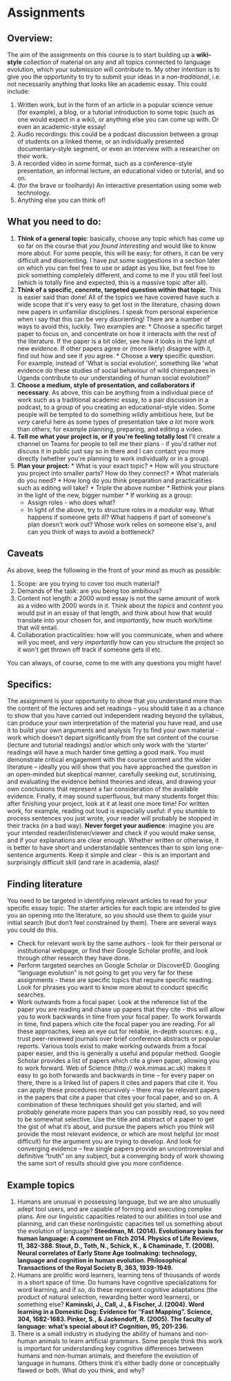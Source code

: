 # Assignments

## Overview:
The aim of the assignments on this course is to start building up a **wiki-style** collection of material on any and all topics connected to language evolution, which your submission will contribute to. My other intention is to give you the opportunity to try to submit your ideas in a *non-traditional*, i.e. not necessarily anything that looks like an academic essay. This could include:
  1. Written work, but in the form of an article in a popular science venue (for example), a blog, or a tutorial introduction to some topic (such as one would expect in a wiki), or anything else you can come up with. Or even an academic-style essay!
  2. Audio recordings: this could be a podcast discussion between a group of students on a linked theme, or an individually presented documentary-style segment, or even an interview with a researcher on their work.
  3. A recorded video in some format, such as a conference-style presentation, an informal lecture, an educational video or tutorial, and so on.
  4. (for the brave or foolhardy) An interactive presentation using some web technology.
  5. Anything else you can think of!

## What you need to do:
  1. **Think of a general topic**: basically, choose any topic which has come up so far on the course that *you found interesting* and would like to know more about. For some people, this will be easy; for others, it can be very difficult and disorienting. I have put some suggestions in a section later on which you can feel free to use or adapt as you like, but feel free to pick something completely different, and come to me if you still feel lost (which is totally fine and expected, this is a massive topic after all).
  2. **Think of a specific, concrete, targeted question within that topic**. This is easier said than done! All of the topics we have covered have such a wide scope that it's very easy to get lost in the literature, chasing down new papers in unfamiliar disciplines. I speak from personal experience when i say that this can be very disorienting! There are a number of ways to avoid this, luckily. Two examples are:
    * Choose a specific target paper to focus on, and concentrate on how it interacts with the rest of the literature. If the paper is a bit older, see how it looks in the light of new evidence. If other papers agree or (more likely) disagree with it, find out how and see if *you* agree.
    * Choose a **very** specific question. For example, instead of 'What is social evolution', something like 'what evidence do these studies of social behaviour of wild chimpanzees in Uganda contribute to our understanding of human social evolution?'
  3. **Choose a medium, style of presentation, and collaborators if necessary**. As above, this can be anything from a individual piece of work such as a traditional academic essay, to a pair discussion in a podcast, to a group of you creating an educational-style video. Some people will be tempted to do something wildly ambitious here, but be *very* careful here as some types of presentation take *a lot* more work than others, for example planning, preparing, and editing a video.
  4. **Tell me what your project is, or if you're feeling totally lost** I'll create a channel on Teams for people to tell me their plans - if you'd rather not discuss it in public just say so in there and I can contact you more directly (whether you're planning to work individually or in a group).
  5. **Plan your project:**
    * What is your exact topic?
    * How will you structure you project into smaller parts? How do they connect?
    * What materials do you need?
    * How long do you think preparation and practicalities such as editing will take?
    * Triple the above number
    * Rethink your plans in the light of the new, bigger number
    * If working as a group:
      * Assign roles - who does what?
      * In light of the above, try to structure roles in a *modular* way. What happens if someone gets ill? What happens if part of someone's plan doesn't work out? Whose work relies on someone else's, and can you think of ways to avoid a bottleneck?

## Caveats

As above, keep the following in the front of your mind as much as possible:
  1. Scope: are you trying to cover too much material?
  2. Demands of the task: are you being too ambitious?
  3. Content not length: a 2000 word essay is not the same amount of work as a video with 2000 words in it. Think about the *topics* and *content* you would put in an essay of that length, and think about how that would translate into your chosen for, and *importantly*, how much work/time that will entail.
  4. Collaboration practicalities: how will you communicate, when and where will you meet, and *very importantly* how can you structure the project so it won't get thrown off track if someone gets ill etc.

You can always, of course, come to me with any questions you might have!

## Specifics:

The assignment is your opportunity to show that you understand more than the
content of the lectures and set readings – you should take it as a chance to show that
you have carried out independent reading beyond the syllabus, can produce your own
interpretation of the material you have read, and use it to build your own arguments and analysis
 Try to find your own material - work which doesn’t depart significantly from the
set content of the course (lecture and tutorial readings) and/or which only work
with the ‘starter’ readings will have a much harder time getting a good mark. You must demonstrate
critical engagement with the course content and the wider literature – ideally you will show that you have approached the question in an open-minded but
skeptical manner, carefully seeking out, scrutinising, and evaluating the evidence
behind theories and ideas, and drawing your own conclusions that represent a fair
consideration of the available evidence.
 Finally, it may sound superfluous, but many students forget this: after
finishing your project, look at it at least one more time! For written work, for example, reading out loud is especially useful:
if you stumble to process sentences you just wrote, your reader will probably be
stopped in their tracks (in a bad way). **Never forget your audience**: imagine you are
your intended reader/listener/viewer and check if you would make sense, and if your
explanations are clear enough. Whether written or otherwise, it is better to have short and understandable
sentences than to spin long one-sentence arguments. Keep it simple and clear - this is an important and surprisingly difficult skill (and rare in academia, alas)!

## Finding literature
You need to be targeted in identifying relevant articles to read for your specific
essay topic. The starter articles for each topic are intended to give you an opening into
the literature, so you should use them to guide your initial search (but don’t feel
constrained by them). There are several ways you could do this.
  * Check for relevant work by the same authors - look for their personal or
institutional webpage, or find their Google Scholar profile, and look through other
research they have done.
  * Perform targeted searches on Google Scholar or DiscoverED. Googling
“language evolution” is not going to get you very far for these assignments - these
are specific topics that require specific reading. Look for phrases you want to know
more about to conduct specific searches.
* Work outwards from a focal paper. Look at the reference list of the paper you are
reading and chase up papers that they cite - this will allow you to work backwards
in time from your focal paper. To work forwards in time, find papers which cite the
focal paper you are reading.
 For all these approaches, keep an eye out for reliable, in-depth sources: e.g.,
trust peer-reviewed journals over brief conference abstracts or popular reports.
 Various tools exist to make working outwards from a focal paper easier, and
this is generally a useful and popular method. Google Scholar provides a list of papers
which cite a given paper, allowing you to work forward. Web of Science (http://
wok.mimas.ac.uk) makes it easy to go both forwards and backwards in time – for
every paper on there, there is a linked list of papers it cites and papers that cite it. You
can apply these procedures recursively – there may be relevant papers in the papers
that cite a paper that cites your focal paper, and so on.
 A combination of these techniques should get you started, and will probably
generate more papers than you can possibly read, so you need to be somewhat
selective. Use the title and abstract of a paper to get the gist of what it’s about, and
pursue the papers which you think will provide the most relevant evidence, or which
are most helpful (or most difficult) for the argument you are trying to develop. And
look for converging evidence – few single papers provide an uncontroversial and
definitive “truth” on any subject, but a converging body of work showing the same
sort of results should give you more confidence.

## Example topics

1. Humans are unusual in possessing language, but we are also unusually adept tool
users, and are capable of forming and executing complex plans. Are our linguistic
capacities related to our abilities in tool use and planning, and can these nonlinguistic capacities tell us something about the evolution of language?
  **Steedman, M. (2014). Evolutionary basis for human language: A comment on Fitch 2014. Physics
  of Life Reviews, 11, 382-388.
  Stout, D., Toth, N., Schick, K., & Chaminade, T. (2008). Neural correlates of Early Stone Age
  toolmaking: technology, language and cognition in human evolution. Philosophical
  Transactions of the Royal Society B, 363, 1939-1949.**
2. Humans are prolific word learners, learning tens of thousands of words in a short
space of time. Do humans have cognitive specializations for word learning, and if
so, do these represent cognitive adaptations (the product of natural selection,
rewarding better word learners), or something else?
  **Kaminski, J., Call, J., & Fischer, J. (2004). Word learning in a Domestic Dog: Evidence for “Fast
  Mapping”. Science, 304, 1682-1683.
  Pinker, S., & Jackendoff, R. (2005). The faculty of language: what’s special about it? Cognition,
  95, 201-236.**
3. There is a small industry in studying the ability of humans and non-human
animals to learn artificial grammars. Some people think this work is important for
understanding key cognitive differences between humans and non-human animals,
and therefore the evolution of language in humans. Others think it’s either badly
done or conceptually flawed or both. What do you think, and why?
